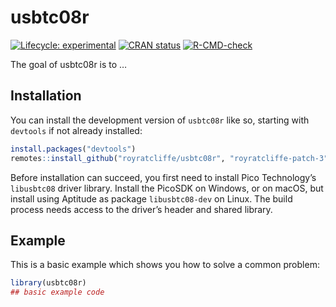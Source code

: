
<!-- README.md is generated from README.Rmd. Please edit that file -->

# usbtc08r

<!-- badges: start -->

[![Lifecycle:
experimental](https://img.shields.io/badge/lifecycle-experimental-orange.svg)](https://lifecycle.r-lib.org/articles/stages.html#experimental)
[![CRAN
status](https://www.r-pkg.org/badges/version/usbtc08r)](https://CRAN.R-project.org/package=usbtc08r)
[![R-CMD-check](https://github.com/royratcliffe/usbtc08r/actions/workflows/R-CMD-check.yaml/badge.svg)](https://github.com/royratcliffe/usbtc08r/actions/workflows/R-CMD-check.yaml)
<!-- badges: end -->

The goal of usbtc08r is to …

## Installation

You can install the development version of `usbtc08r` like so, starting
with `devtools` if not already installed:

``` r
install.packages("devtools")
remotes::install_github("royratcliffe/usbtc08r", "royratcliffe-patch-3")
```

Before installation can succeed, you first need to install Pico
Technology’s `libusbtc08` driver library. Install the PicoSDK on
Windows, or on macOS, but install using Aptitude as package
`libusbtc08-dev` on Linux. The build process needs access to the
driver’s header and shared library.

## Example

This is a basic example which shows you how to solve a common problem:

``` r
library(usbtc08r)
## basic example code
```

